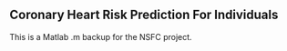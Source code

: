 Coronary Heart Risk Prediction For Individuals
----------------------------------------------
This is a Matlab .m backup for the NSFC project.
